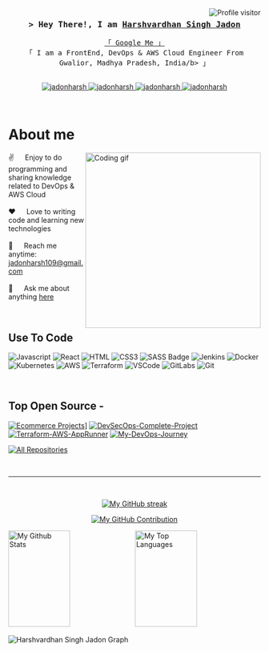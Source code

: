 <a href="https://komarev.com/ghpvc/?username=jadonharsh109">
  <img align="right" src="https://komarev.com/ghpvc/?username=jadonharsh109&label=Visitors&color=0e75b6&style=flat" alt="Profile visitor" />
</a>

<!-- Intro  -->
<h3 align="center">
        <samp>&gt; Hey There!, I am
                <b><a target="_blank" href="https://jadonharsh.xyz">Harshvardhan Singh Jadon</a></b>
        </samp>
</h3>


<p align="center"> 
  <samp>
    <a href="https://www.google.com/search?q=jadonharsh">「 Google Me 」</a>
    <br>
    「 I am a FrontEnd, DevOps & AWS Cloud Engineer From Gwalior, Madhya Pradesh, India/b> 」
    <br>
    <br>
  </samp>
</p>

<p align="center">
 <a href="https://jadonharsh.xyz" target="blank">
  <img src="https://img.shields.io/badge/Website-DC143C?style=for-the-badge&logo=medium&logoColor=white" alt="jadonharsh" />
 </a>
 <a href="https://linkedin.com/in/jadonharsh" target="_blank">
  <img src="https://img.shields.io/badge/LinkedIn-0077B5?style=for-the-badge&logo=linkedin&logoColor=white" alt="jadonharsh"/>
 </a>
 <a href="https://discord.com/users/719570015099289701" target="_blank">
  <img src="https://img.shields.io/badge/Discord-333?style=for-the-badge&logo=discord&logoColor=white" alt="jadonharsh" />
 </a>
 <a href="https://www.instagram.com/jadonharsh_/" target="_blank">
  <img src="https://img.shields.io/badge/Instagram-d62976?style=for-the-badge&logo=instagram&logoColor=white" alt="jadonharsh" />
 </a> 
</p>
<br />

<!-- About Section -->
 # About me
 
<p>
 <img align="right" width="350" src="https://cdn.dribbble.com/users/926537/screenshots/4502902/media/9fc49552a70631c92135e89ec16df1dd.gif" alt="Coding gif" />
  
 ✌️ &emsp; Enjoy to do programming and sharing knowledge related to DevOps & AWS Cloud <br/><br/>
 ❤️ &emsp; Love to writing code and learning new technologies<br/><br/>
 📧 &emsp; Reach me anytime: jadonharsh109@gmail.com<br/><br/>
 💬 &emsp; Ask me about anything [here](https://github.com/jadonharsh109/jadonharsh109/issues)

</p>
<br/>

## Use To Code

![Javascript](https://img.shields.io/badge/Javascript-FFFFFF?style=for-the-badge&logo=javascript&logoColor=Black)
![React](https://img.shields.io/badge/-React-FFFFFF?style=for-the-badge&logo=react&logoColor=Black)
![HTML](https://img.shields.io/badge/HTML5-FFFFFF?style=for-the-badge&logo=html5&logoColor=Black)
![CSS3](https://img.shields.io/badge/CSS3-FFFFFF?style=for-the-badge&logo=css3&logoColor=Black)
![SASS Badge](https://img.shields.io/badge/Sass-FFFFFF?style=for-the-badge&logo=sass&logoColor=Black)
![Jenkins](https://img.shields.io/badge/jenkins-FFFFFF?style=for-the-badge&logo=jenkins&logoColor=Black)
![Docker](https://img.shields.io/badge/docker-FFFFFF?style=for-the-badge&logo=docker&logoColor=Black)
![Kubernetes](https://img.shields.io/badge/kubernetes-FFFFFF?style=for-the-badge&logo=kubernetes&logoColor=Black)
![AWS](https://img.shields.io/badge/aws-FFFFFF?style=for-the-badge&logo=aws&logoColor=Black)
![Terraform](https://img.shields.io/badge/Terraform-FFFFFF?style=for-the-badge&logo=Terraform&logoColor=Black)
![VSCode](https://img.shields.io/badge/Visual_Studio-FFFFFF?style=for-the-badge&logo=visual%20studio&logoColor=Black)
![GitLabs](https://img.shields.io/badge/gitlab-FFFFFF?style=for-the-badge&logo=gitlab&logoColor=Black)
![Git](https://img.shields.io/badge/Git-FFFFFF?style=for-the-badge&logo=git&logoColor=Black)

<br/>

## Top Open Source -
[![Ecommerce Projects](https://github-readme-stats.vercel.app/api/pin/?username=jadonharsh109&repo=react-ecommerce-app&border_color=7F3FBF&bg_color=0D1117&title_color=C9D1D9&text_color=8B949E&icon_color=7F3FBF)](https://github.com/jadonharsh109/react-ecommerce-app)]
[![DevSecOps-Complete-Project](https://github-readme-stats.vercel.app/api/pin/?username=jadonharsh109&repo=DevSecOps-Complete-Project&border_color=7F3FBF&bg_color=0D1117&title_color=C9D1D9&text_color=8B949E&icon_color=7F3FBF)](https://github.com/jadonharsh109/DevSecOps-Complete-Project)
[![Terraform-AWS-AppRunner](https://github-readme-stats.vercel.app/api/pin/?username=jadonharsh109&repo=Terraform-AWS-AppRunner&border_color=7F3FBF&bg_color=0D1117&title_color=C9D1D9&text_color=8B949E&icon_color=7F3FBF)](https://github.com/jadonharsh109/Terraform-AWS-AppRunner)
[![My-DevOps-Journey](https://github-readme-stats.vercel.app/api/pin/?username=jadonharsh109&repo=My-DevOps-Journey&border_color=7F3FBF&bg_color=0D1117&title_color=C9D1D9&text_color=8B949E&icon_color=7F3FBF)](https://github.com/jadonharsh109/My-DevOps-Journey)

<p align="left">
  <a href="https://github.com/jadonharsh109?tab=repositories" target="_blank"><img alt="All Repositories" title="All Repositories" src="https://img.shields.io/badge/-All%20Repos-2962FF?style=for-the-badge&logo=koding&logoColor=white"/></a>
</p>

<br/>
<hr/>
<br/>

<p align="center">
  <a href="https://github.com/jadonharsh109">
    <img src="https://github-readme-streak-stats.herokuapp.com/?user=jadonharsh109&theme=radical&border=7F3FBF&background=0D1117" alt="My GitHub streak"/>
  </a>
</p>

<p align="center">
  <a href="https://github.com/alsiam">
    <img src="https://github-profile-summary-cards.vercel.app/api/cards/profile-details?username=jadonharsh109&theme=radical" alt="My GitHub Contribution"/>
  </a>
</p>

<a> 
    <a href="https://github.com/jadonharsh109"><img alt="My Github Stats" src="https://denvercoder1-github-readme-stats.vercel.app/api?username=jadonharsh109&show_icons=true&count_private=true&theme=react&border_color=7F3FBF&bg_color=0D1117&title_color=F85D7F&icon_color=F8D866" height="192px" width="49.5%"/></a>
  <a href="https://github.com/jadonharsh109"><img alt="My Top Languages" src="https://denvercoder1-github-readme-stats.vercel.app/api/top-langs/?username=jadonharsh109&langs_count=8&layout=compact&theme=react&border_color=7F3FBF&bg_color=0D1117&title_color=F85D7F&icon_color=F8D866" height="192px" width="49.5%"/></a>
  <br/>
</a>


![Harshvardhan Singh Jadon Graph](https://github-readme-activity-graph.vercel.app/graph?username=jadonharsh109&custom_title=GitHub%20Activity%20Graph&bg_color=0D1117&color=7F3FBF&line=7F3FBF&point=7F3FBF&area_color=FFFFFF&title_color=FFFFFF&area=true)



